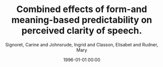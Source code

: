 ---
layout: post
title: Combined effects of form-and meaning-based predictability on perceived clarity of speech.

date: 1996-01-01 00:00
author: Signoret, Carine and Johnsrude, Ingrid and Classon, Elisabet and Rudner, Mary
journal: Journal of Experimental Psychology Human Perception and Performance

year: 2018
---